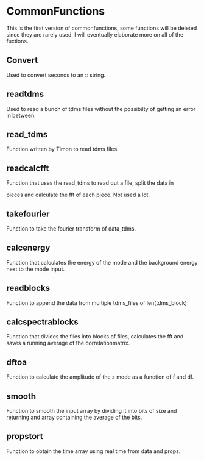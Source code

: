 # CommonFunctions

This is the first version of commonfunctions, some functions will be deleted since they are rarely used. I will eventually elaborate more on all of the fuctions.

## Convert
Used to convert seconds to an <hours>:<minutes>:<seconds> string.
  
## readtdms
Used to read a bunch of tdms files without the possibilty of getting an error in between.

## read_tdms
Function written by Timon to read tdms files.
  
## readcalcfft
Function that uses the read_tdms to read out a file, split the data in <div> pieces and calculate the fft of each piece. Not used a lot.
  
## takefourier
Function to take the fourier transform of data_tdms.
  
## calcenergy
Function that calculates the energy of the mode and the background energy next to the mode input.
  
## readblocks
Function to append the data from multiple tdms_files of len(tdms_block) 
  
## calcspectrablocks
Function that divides the files into blocks of <size> files, calculates the fft and saves a running average of the correlationmatrix.
  
## dftoa
Function to calculate the amplitude of the z mode as a function of f and df.
  
## smooth
Function to smooth the input array by dividing it into bits of size <binsize> and returning and array containing the average of the bits.
  
## propstort
Function to obtain the time array using real time from data and props.
